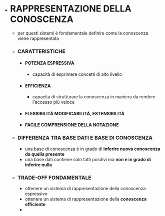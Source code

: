- # RAPPRESENTAZIONE DELLA CONOSCENZA
	- per questi sistemi è fondamentale definire come la conoscenza viene rappresentata
	- ### CARATTERISTICHE
		- #### POTENZA ESPRESSIVA
			- capacità di esprimere concetti di alto livello
		- #### EFFICIENZA
			- capacita di strutturare la conoscenza in maniera da rendere l'accesso più veloce
		- #### FLESSIBILITÀ MODIFICABILITÀ, ESTENSIBILITÀ
		- #### FACILE COMPRENSIONE DELLA NOTAZIONE
	- ### DIFFERENZA TRA BASE DATI E BASE DI CONOSCENZA
		- una base di conoscenza è in grado di **inferire nuova conoscenza da quella presente**
		- una base dati contiene solo fatti positivi ma **non è in grado di inferire nulla**
	- ### TRADE-OFF FONDAMENTALE
		- ottenere un sistema di rappresentazione della conoscenza espressivo
		- ottenere un sistema di rappresentazione della **conoscenza efficiente**
		-